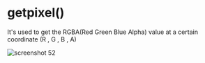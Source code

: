 
# getpixel()

It's used to get the RGBA(Red Green Blue Alpha) value at a certain coordinate (R , G , B , A)


![screenshot 52](https://user-images.githubusercontent.com/35976311/46916763-840d0280-cfdc-11e8-8e07-1500fbd4463e.png)
